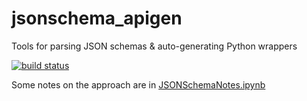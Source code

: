 # jsonschema_apigen
Tools for parsing JSON schemas &amp; auto-generating Python wrappers

[![build status](http://img.shields.io/travis/altair-viz/jsonschema_apigen/master.svg?style=flat)](https://travis-ci.org/altair-viz/jsonschema_apigen)

Some notes on the approach are in [JSONSchemaNotes.ipynb](JSONSchemaNotes.ipynb)
